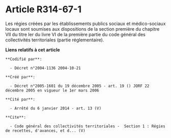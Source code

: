 # Article R314-67-1

Les régies créées par les établissements publics sociaux et médico-sociaux locaux sont soumises aux dispositions de la
section première du chapitre VII du titre Ier du livre VI de la première partie du code général des collectivités
territoriales (partie réglementaire).

**Liens relatifs à cet article**

	**Codifié par**:

	  - Décret n°2004-1136 2004-10-21

	**Créé par**:

	  - Décret n°2005-1601 du 19 décembre 2005 - art. 19 () JORF 22 décembre 2005 en vigueur le 1er mars 2006

	**Cité par**:

	  - Arrêté du 6 janvier 2014 - art. 13 (V)

	**Cite**:

	  - Code général des collectivités territoriales -  Section 1 : Régies de recettes, d'avances, et d... (V)
